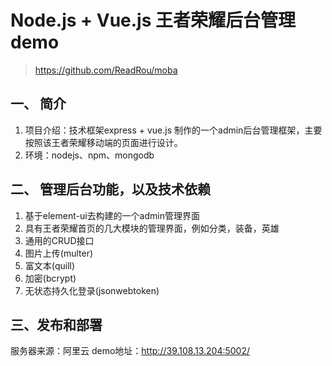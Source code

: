 # Node.js + Vue.js 王者荣耀后台管理demo
> https://github.com/ReadRou/moba

## 一、 简介
1. 项目介绍：技术框架express + vue.js 制作的一个admin后台管理框架，主要按照该王者荣耀移动端的页面进行设计。
1. 环境：nodejs、npm、mongodb

## 二、 管理后台功能，以及技术依赖
1. 基于element-ui去构建的一个admin管理界面
2. 具有王者荣耀首页的几大模块的管理界面，例如分类，装备，英雄
3. 通用的CRUD接口
4. 图片上传(multer)
5. 富文本(quill)
6. 加密(bcrypt)
7. 无状态持久化登录(jsonwebtoken)

## 三、发布和部署
服务器来源：阿里云
demo地址：http://39.108.13.204:5002/